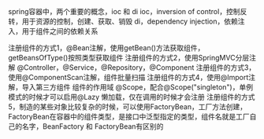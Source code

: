 spring容器中，两个重要的概念，ioc 和 di
ioc，inversion of control，控制反转，用于资源的控制，创建、获取、销毁
di，dependency injection，依赖注入，用于组件之间的依赖关系

注册组件的方式1，@Bean注解，使用getBean()方法获取组件，getBeansOfType()按照类型获取组件
注册组件的方式2，使用SpringMVC分层注解 @Controller，@Service，@Repository，@Component
注册组件的方式3，使用@ComponentScan注解，组件批量扫描
注册组件的方式4，使用@Import注解，导入第三方组件
组件的作用域 @Scope，配合@Scope("singleton")，单例模式的时候才可以启用@Lazy 懒加载，仅在调用的时候才会注册
注册组件的方式5，制造的某些对象比较复杂的时候，可以使用FactoryBean，工厂方法创建，FactoryBean在容器中的组件类型，是接口中泛型指定的类型，组件名就是工厂自己的名字，BeanFactory 和 FactoryBean有区别的
